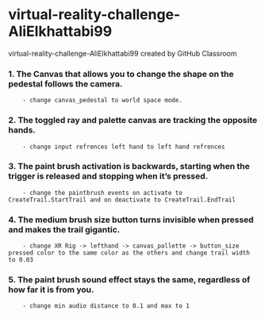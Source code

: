 # virtual-reality-challenge-AliElkhattabi99
virtual-reality-challenge-AliElkhattabi99 created by GitHub Classroom

### 1.  The Canvas that allows you to change the shape on the pedestal follows the camera.
        - change canvas_pedestal to world space mode.
### 2.  The toggled ray and palette canvas are tracking the opposite hands.
        - change input refrences left hand to left hand refrences
### 3.  The paint brush activation is backwards, starting when the trigger is released and stopping when it’s pressed. 
        - change the paintbrush events on activate to CreateTrail.StartTrail and on deactivate to CreateTrail.EndTrail
### 4.  The medium brush size button turns invisible when pressed and makes the trail gigantic.
        - change XR Rig -> lefthand -> canvas_pallette -> button_size  pressed color to the same color as the others and change trail width to 0.03
### 5.  The paint brush sound effect stays the same, regardless of how far it is from you.
        - change min audio distance to 0.1 and max to 1
